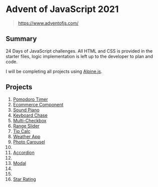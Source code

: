 # **Advent of JavaScript 2021**
> https://www.adventofjs.com/

## Summary
24 Days of JavaScript challenges. All HTML and CSS is provided in the starter files, logic implementation is left up to the developer to plan and code.

I will be completing all projects using [Alpine.js](https://alpinejs.dev/).

## **Projects**
1. [Pomodoro Timer](./01-pomodoro-timer)
2. [Ecommerce Component](./02-ecommerce-component)
3. [Sound Piano](./03-sound-piano)
4. [Keyboard Chase](./04-keyboard-chase)
5. [Multi-Checkbox](./05-multi-checkbox)
6. [Range Slider](./06-range-slider)
7. [Tip Calc](./07-tip-calc)
8. [Weather App](./08-weather-app)
9. [Photo Carousel](./09-photo-carousel)
10. 
11. [Accordion](./11-accordion)
12. 
13. [Modal](./13-modal)
14. 
15. 
16. [Star Rating](./16-star-rating)
